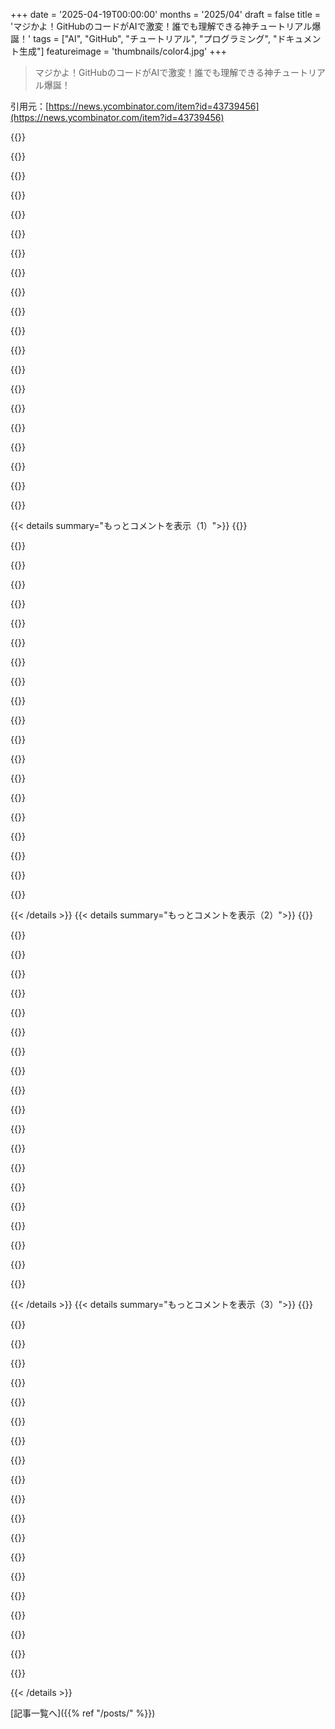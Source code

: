 +++
date = '2025-04-19T00:00:00'
months = '2025/04'
draft = false
title = 'マジかよ！GitHubのコードがAIで激変！誰でも理解できる神チュートリアル爆誕！'
tags = ["AI", "GitHub", "チュートリアル", "プログラミング", "ドキュメント生成"]
featureimage = 'thumbnails/color4.jpg'
+++

> マジかよ！GitHubのコードがAIで激変！誰でも理解できる神チュートリアル爆誕！

引用元：[https://news.ycombinator.com/item?id=43739456](https://news.ycombinator.com/item?id=43739456)

{{<matomeQuote body="これマジですごいじゃん！AI studio APIキーで試したら結構感動したわ。ただ、説明がちょいと初心者向けすぎるかも。「APIってレストランのアナロジーで言うと…」みたいな説明はいらん気がする。GraphQLの説明も長すぎ。全体的に、ソフトエンジニアよりちょっとテクニカルなPM向けな感じ。プロンプトを調整すれば改善できるかもね。あと、図の種類も増やしてほしいな。例えば、AWS Step Functionsで書かれたステートマシンには、シーケンス図よりフローチャートの方が合うと思う。" userName="bilalq" createdAt="2025-04-20T04:48:40" color="">}}

{{<matomeQuote body="こういうコメント見ると、AIの価値が分からんエンジニアは何を吸ってんだ？って思うわ。AIを全否定するのは賢くないし（OP、別にあんたのこと言ってるんじゃないよ、一般論ね）。あと、こういう批判するやつに限って、マジモンのLLMを使ったことないんじゃない？知ってるコードベースをLLMに突っ込んで、コールドリードで目的とか実装について良い回答が返ってくるのはマジですごい。コード書けなくても、ソフトの理解が早くなるってことは、ソフト開発も早くなるってことじゃん。" userName="cushychicken" createdAt="2025-04-20T12:12:27" color="#ff5c5c">}}

{{<matomeQuote body="まだ多くの開発者は、コードを書くことが仕事で、ビジネスに必要なプロダクトを作ることが仕事じゃないと思ってるんだな。俺はLLMをめっちゃ使ってて、仕事が早く、質も良くなった。" userName="linotype" createdAt="2025-04-21T01:08:26" color="">}}

{{<matomeQuote body="LLMが得意なことと苦手なことってあるよね。人によって違う問題を扱ってるから、LLMに対する評価も真逆だったりする。" userName="grugagag" createdAt="2025-04-21T02:36:16" color="">}}

{{<matomeQuote body="LLMで生産性が10倍とか100倍になるって言ってる人は、LLMが得意な作業をしてるんだと思う。単純なCRUD処理とかはLLMはマジで強いから。でも、新しいアルゴリズムやデータ構造を設計したり、既存のものを拡張したりするのは苦手。新しいハードウェアのドライバを不完全な仕様から実装するとかも無理ゲー。こういうタスクだと、LLMはむしろ邪魔になる。だから、生産性が上がるとか下がるとかっていうのは、両方とも正しいんだよね（LLMを使いこなせてないだけってわけじゃない）。LLMが得意なことと苦手なことを理解するのが一番重要だと思う。もちろん、LLMは常に進化してるから、これは継続的なプロセスだね。個人的にはLLMに満足してるよ。俺の代わりにはなれないけど、退屈な作業は任せられるから、面白い問題に集中できる。OpenSCADをClaudeで学ぶのも簡単になった。" userName="danieldk" createdAt="2025-04-21T08:47:02" color="#ff5c5c">}}

{{<matomeQuote body="OpenSCADの経験談は、生産性議論で忘れられがちな重要な点だね。今まで不可能だったプロジェクトが、今は実現可能になった。10年前ならOpenSCADのドキュメントを検索したり、ビデオを見たりして、必要な情報が見つからなくて諦めてたかも。Claudeみたいなツールのおかげで、最初の壁を乗り越えられたことが何度もあったよ。0から1を生み出すことは、1から10や1から100を生み出すことと同じくらい（あるいはそれ以上に）重要だと思う。" userName="kaycebasques" createdAt="2025-04-21T11:40:08" color="#ff5733">}}

{{<matomeQuote body="そんなすごい例を持ち出さなくても、10年以上前のコードとか、色んなパラダイムが混ざってて、ドキュメント化されてない暗黙の了解が多いコードベースなんていくらでもあるじゃん。そういうところでAIは役に立たない。意味のある変更は無理。あと、フロントエンドとか、古いコードじゃなくてもAIは使えないことが多い。NPMパッケージとか、スタイルの衝突とか、AIは全然役に立たない。AIはオートコンプリートの強化版って感じ。成熟したコードベースでマジなことは無理。ビジネスルールとか技術的負債が絡んでくると、AIは信用できなくなるから、自分で書いた方が早い。index.tsファイルのエクスポートリストを自動生成できないAIに、何を期待すればいいんだ？" userName="iteria" createdAt="2025-04-21T12:06:37" color="">}}

{{<matomeQuote body="最後に大規模で古くてドキュメント化されていないコードベースに対してLLMを使用したのいつ？<br>ここ６週間で状況はマジで変わったぞ。<br>Gemini 2.5 Proは100万トークンを受け入れて、それらを使って「推論」できる。つまり、数十万行のコードを投入すれば驚くほど物事を理解できる可能性があるってことだ。<br>OpenAIはGPT 4.1シリーズで最初の100万トークンモデルをリリースした。<br>OpenAI o3とo4-miniはどちらも20万トークンの入力制限を持つ非常に強力な推論コードモデルだ。<br>これらのモデルはすべて過去6週間以内に新しく登場した。彼らは大量の古くてドキュメント化されていないコードを扱うのが非常に得意だ。" userName="simonw" createdAt="2025-04-21T12:28:10" color="#38d3d3">}}

{{<matomeQuote body="結局、LLMはコードがランタイムで何をするのか理解してないんだよね。コードベースを解析するだけでも良い推測はできるけど、複雑なコードベースだと、誰もドキュメント化してない変な部分があるから、LLMの変更を信用するのは難しい。あと1～2世代したら、人間が手作業で書くことが減って、コードベースがもっと均一になるかもね。自動運転車も同じで、人間のドライバーがいなくなれば、問題は簡単に解決できる。" userName="grugagag" createdAt="2025-04-22T00:42:33" color="">}}

{{<matomeQuote body="それは6週間前よりも当てはまらなくなってきている。「推論」モデルは、コードの実行方法に関する質問に答えたり、バグの原因を特定したりするのが不気味なほど得意だ。まだ間違いも犯すし、基本的には次のトークンを予測する機械だけど、「コードがどのように実行されるか予測できない」っていう先入観はアップデートした方がいいかも。" userName="simonw" createdAt="2025-04-22T02:14:58" color="#ff5c5c">}}

{{<matomeQuote body="そりゃ、モデル名にまだ”preview”とか”experimental”って付いてるくらいだし、そういうことだよね。" userName="simonw" createdAt="2025-04-22T14:08:05" color="">}}

{{<matomeQuote body="＞LLMが目的とか実装についてコールドリーディングで良い答えを出すって話だけど<br>このツールでコールドリーディングできるかはまだ疑問だよね。チュートリアルが有名コードベースばかりで、LLMの学習データにめっちゃ含まれてる可能性あるし。個人的には自分の非公開リポジトリで試してみるつもり。" userName="kaycebasques" createdAt="2025-04-21T11:29:59" color="">}}

{{<matomeQuote body="＞たとえLLMが一行もコード書かなくても、ソフトウェアの理解が早くなるってことは、ソフトウェア開発も早くなるってことだから価値はあるよね。<br>AIが生成した文章ってマジで価値ないと思ってる。AI製品って一見すごいけど、結局役に立たずに潰れるスタートアップをいっぱい見てきたし。コードを消しても動くAIが出てきたら impressするわ。" userName="tossandthrow" createdAt="2025-04-21T06:25:33" color="">}}

{{<matomeQuote body="＞コードを消しても動くAIが出てきたら impressするわ。<br>今のAIでもそれなりにできるよ。もちろん、ミスとか見落としのリスクはあるけどね。" userName="jonahx" createdAt="2025-04-21T07:01:59" color="">}}

{{<matomeQuote body="要約はLLMが得意なことの一つだよね。(今は違うものがhypeになってるけど)" userName="otabdeveloper4" createdAt="2025-04-23T05:49:58" color="">}}

{{<matomeQuote body="＞こういう意見を聞くと、AIの価値が分かってないエンジニアは何吸ってんだろって思うわ。<br>俺は勝者が現れるまで待つわ。色々試してガッカリするのもう疲れたし。" userName="panny" createdAt="2025-04-21T04:00:19" color="">}}

{{<matomeQuote body="＞AIは価値がないって言うエンジニアは何吸ってんだって意見があるけど<br>マジでパラレルワールドに住んでるのかと思うわ。周りのエンジニアは「AIこそ未来！」か「AIには問題がある」って意見ばっかりだよ。AI hypeを批判してるだけじゃない？<br>GitHubのPRの要約botを試したけど、良い面も悪い面もあった。良い点は詳細を正確に捉えること。悪い点はPRの目的を真逆にとらえること。怖い点はAIに頼りすぎること。効率化のためにAIを盲信してミスが積み重なり、大惨事になる未来が見える。" userName="CodeMage" createdAt="2025-04-21T02:16:31" color="#ff5c5c">}}

{{<matomeQuote body="細かいところまで正確なのが価値だって認めてるじゃん。それだけでも使う価値あるよ。修正が必要でも時間は節約できるし、PRの質も上がる。大事なのは*Accountability*。エンジニアは自分の仕事に責任を持つべき。ツールに頼ってもそれは変わらない。PRツールが間違ってても、それを提出するのはエンジニアの責任。責任感のある文化なら、怖がることはない。最近のツールはPRとかcommit messageの作成マジで優秀だよ。" userName="doug_durham" createdAt="2025-04-21T06:11:23" color="#ff5c5c">}}

{{<matomeQuote body="新しいKubernetesクラスタのCPUバグの責任は誰が取るの？信頼できる”誰か”がいないと、trusting-trust問題は解決しないよね。" userName="svieira" createdAt="2025-04-21T14:32:16" color="">}}

{{<matomeQuote body="結局、企業は最先端のLLMを有料化するんだよねー。でも、役に立つかどうか分からないものにお金払いたくないじゃん？" userName="voidUpdate" createdAt="2025-04-21T14:07:55" color="">}}

{{< details summary="もっとコメントを表示（1）">}}
{{<matomeQuote body="Gemini 2.5 Pro Experimental（最先端モデル）は5 RPM、25 RPDだってさ。Gemini 2.5 Flash Preview 04-17も強力で、10と500。OpenAIもトークン共有に同意すればAPIを無料で使えるよ。" userName="GaggiX" createdAt="2025-04-21T14:14:24" color="">}}

{{<matomeQuote body="RPMとRPDって何？まさかRevolutions Per Minuteじゃないよね？" userName="voidUpdate" createdAt="2025-04-21T14:16:18" color="">}}

{{<matomeQuote body="Requestsのこと。" userName="GaggiX" createdAt="2025-04-21T14:19:09" color="">}}

{{<matomeQuote body="APIをレストランのアナロジーで説明するのはちょっとくどいかなー。GraphQLの説明も長すぎだし。このツール、チュートリアルコンテンツ作成には向いてないかもね。チュートリアルは実践重視で、特定のスタート地点からゴールまで導いてくれるものじゃん？理論は不要って言う人もいるし。でも、プロンプト調整でアクション重視にできると思うよ。" userName="kaycebasques" createdAt="2025-04-20T21:56:21" color="#785bff">}}

{{<matomeQuote body="＞プロンプトを改善すれば解決できるかもね<br>子供向けの説明になったり、逆に説明不足だったりするんだよねー。プロンプト変更だけじゃ解決しない気がする。特定のケースには有効でも、汎用的なプロンプトは難しい。LLMは“私の意図を理解してない”感じ。プロンプトの要求には従うけど、すべての状況に対応できないんだよね。もうLLMに疲れちゃった。" userName="neop1x" createdAt="2025-04-22T17:03:54" color="">}}

{{<matomeQuote body="まさにそれな。エンジニアが対象なんだから、ある程度技術的な内容でも良いんじゃない？VPにETLパイプラインの説明をする必要なんてないと思うし。" userName="hackernewds" createdAt="2025-04-20T04:51:12" color="">}}

{{<matomeQuote body="flow.pyから引用<br>“口調は歓迎的で、初心者にわかりやすく{tone_note}。”<br>“Markdownコンテンツのみを出力。”<br>“超初心者向けのMarkdownを出力（markdownタグ不要）”<br>だから、ここを変えるだけでも効果あるかも。でも、Geminiでレベル調整って難しいよね。教育系だと、極端な回答になりがち。何かアドバイスある？" userName="trcf21" createdAt="2025-04-20T07:24:38" color="">}}

{{<matomeQuote body="“シンプルで厳密な記述を、第一原理から始めて、論理的な結論に導くように。箇条書きや要約はせず、率直な文章で。自明の理や抽象的な表現は避ける。（オプション）読者を{元のプロンプト}と仮定”<br>同じ意味の文章を何度か書いたり、短くしたりもするけど、大体OK。たまに小さな変更で良い結果が出るけど、パターンは見つからない。モデルは頻繁に変わるし、小さな変更の影響範囲は大きいから、無駄な努力かもね。" userName="porridgeraisin" createdAt="2025-04-20T08:09:25" color="#ff5c5c">}}

{{<matomeQuote body="ありがとう、試してみるよ！" userName="trcf21" createdAt="2025-04-20T09:00:49" color="#785bff">}}

{{<matomeQuote body="doc generatorは便利な例だけど、Cursorを使ってPocketFlowの設計ドキュメントを作ったのがマジですごいね！PocketFlowの実行グラフとかユーティリティに合わせて設計を調整して、doc generatorのコードもCursorに生成させたんだって。PocketFlowのパターンが、AIが設計をコードに変換するのに役立つってことだね。マジで感動！設計ドキュメントは[https://github.com/The-Pocket/Tutorial-Codebase-Knowledge/bl...]、動画は[https://m.youtube.com/watch?v=AFY67zOpbSo]を見てね！" userName="swashbuck1r" createdAt="2025-04-21T11:17:56" color="#45d325">}}

{{<matomeQuote body="gemini初めて使ったから、APIアクセスとかGoogle projectの設定で時間かかっちゃった。APIキーはOpenAPIの持ってるんだけど、使い方がわからなくて。<br>api_key=os.getenv(”GEMINI_API_KEY”, “your-api_key”)って書いた方がいいかも。<br>あと、モデルも変更したよ。<br>model = os.getenv(”GEMINI_MODEL”, “gemini-2.5-pro-preview-03-25”)<br>rate limitに引っかかったから、previewモデルを使ってみた。<br>会社のプロジェクトで試してみたよ。<br>[https://github.com/prime-framework/prime-mvc]<br>[https://github.com/FusionAuth/fusionauth-quickstart-ruby-on-...]とか。<br>全体的な感想としては、びっくりマーク多すぎ(笑)<br>すごい詳しいし、例えも上手い。でも、ちょっと使いすぎかも。<br>チュートリアルに間違いはなかったよ。マジですごい！" userName="mooreds" createdAt="2025-04-20T14:45:07" color="#38d3d3">}}

{{<matomeQuote body="出力結果が見たい人向け！mooredsのGitHubにチュートリアルをいくつか投稿したよ。<br>[https://github.com/mooreds/prime-mvc-tutorial]<br>[https://github.com/mooreds/railsquickstart-tutorial]<br>[https://github.com/mooreds/fusionauth-jwt-tutorial/]<br>index.mdをREADME.mdにリネームして、ちょっと修正しただけだよ。" userName="mooreds" createdAt="2025-04-20T16:02:57" color="#45d325">}}

{{<matomeQuote body="請求が遅れたけど、チュートリアル4つで約5ドルかかったよ。" userName="mooreds" createdAt="2025-04-21T01:24:50" color="">}}

{{<matomeQuote body="マジ最高！Cursorに質問しまくって、同じような結果を得てるよ！口調を少し変えたいなー。スタイルテンプレートみたいな機能があると嬉しいかも。PR出すかもだけど、時間かかるならやめとく。" userName="manofmanysmiles" createdAt="2025-04-20T00:32:49" color="#38d3d3">}}

{{<matomeQuote body="PR待ってるよー！" userName="zh2408" createdAt="2025-04-20T00:37:47" color="">}}

{{<matomeQuote body="マジで neat だね！新しいライブラリを使う時、まずリポジトリをcloneしてClaude codeにドキュメントを書かせてるんだ。これがあれば、手間が省けるね！" userName="TheTaytay" createdAt="2025-04-20T01:33:01" color="#45d325">}}

{{<matomeQuote body="まさに今日やったわ！(Codexで！)出力結果はこっちの方がちょっと良いかも！数ヶ月後には、すべてのライブラリで動的なドキュメントが手に入るかもね！" userName="randomcatuser" createdAt="2025-04-21T04:09:38" color="#38d3d3">}}

{{<matomeQuote body="未知のコードベースだとどうなるの？requestsのチュートリアルが、事前知識なしで生成されたにしては不気味なほど正確なんだよね。具体的なユースケースとか例が多すぎるし。「functional api」とか「hooks checkpoints」みたいな用語は、リポジトリに一度も出てこないのに。requestsのチュートリアルはネットにたくさんあるから、AIがそれらを使ってないとは言い切れないよね？" userName="Too" createdAt="2025-04-21T05:32:51" color="">}}

{{<matomeQuote body="Ollamaを使ってローカルモデルを実行したい場合は、こんな感じだよ。<br>＞from ollama import chat, ChatResponse<br>＞def call_llm(prompt, use_cache: bool = True, model=”phi4”) -> str:<br>＞    response: ChatResponse = chat(<br>＞        model=model,<br>＞        messages=[{<br>＞            'role': 'user',<br>＞            'content': prompt,<br>＞        }]<br>＞    )<br>＞    return response.message.content" userName="fforflo" createdAt="2025-04-20T16:05:42" color="">}}

{{<matomeQuote body="アウトプットの質はどうかな？<br>ローカルでLLMを動かせたら、公開されてないコードでも使いやすいからマジで欲しい。" userName="mooreds" createdAt="2025-04-20T16:09:01" color="#ff33a1">}}


{{< /details >}}
{{< details summary="もっとコメントを表示（2）">}}
{{<matomeQuote body="まあまあ使えるレベルだよ。でもllama2みたいなモデルを使うと、GPUが燃えちゃうかもね。" userName="fforflo" createdAt="2025-04-20T16:38:19" color="">}}

{{<matomeQuote body="mutable aiって会社が去年Googleに買収されたんだけど、似たようなことやってて、チュートリアルじゃなくてwikiを出力してたんだよね。" userName="chairhairair" createdAt="2025-04-19T23:49:48" color="#ff5c5c">}}

{{<matomeQuote body="mutable.aiについてのブログを書こうと思ってたんだけど、サービスが終わっちゃった。<br>前に仕事で使った時に生成されたwikiをアーカイブしたから見てみて！<br>https://web.archive.org/web/20240815184418/wiki.mutable.ai/g...<br>(画像は表示されないけど、自動生成されたクラスの継承図とか依存関係の図だったと思う)<br>＞最初の段落はかなり良い感じ。<br>＞2番目の段落でpw_rpcをPigweedの”コア”と呼ぶのは間違い。pw_rpcが必須で、他のモジュールがそれに依存してるみたいな印象を与えるけど、そうじゃないから。<br>＞その後のモジュールの説明はまあまあ良かったと思う。<br>大きな問題は、wikiがコードベースのいろんな部分の寄せ集めになってるってこと。まとまりがないんだよね。それに、Pigweedのコードベースにある他の100以上のモジュールについては何も触れてない。<br>大きなコードベースで作業するときは、mutable.aiとかPocket Flowみたいなツールに、コードベースのどの部分をドキュメント化するか具体的に指示する必要があると思う。" userName="kaycebasques" createdAt="2025-04-21T11:22:20" color="">}}

{{<matomeQuote body="サイト落ちてるみたい。結果が見れないや。" userName="zh2408" createdAt="2025-04-20T00:01:26" color="">}}

{{<matomeQuote body="買収されたの？それとも諦めてCEOがGoogleで仕事を見つけただけ？<br>https://news.ycombinator.com/item?id=42542512<br>このスレッドだと後者っぽい。" userName="codetrotter" createdAt="2025-04-20T00:15:56" color="">}}

{{<matomeQuote body="買収の詳細は知らないけど、YCのプロフィールには買収されたって書いてあるよ。" userName="chairhairair" createdAt="2025-04-20T13:28:39" color="">}}

{{<matomeQuote body="会社の状況を知らないで、LinkedInを見て勝手に結論を出した人の言うことを信じるの？" userName="cowsandmilk" createdAt="2025-04-20T18:55:32" color="">}}

{{<matomeQuote body="GoogleのNotebookLMのポートフォリオにぴったりだと思うんだけどなー。スケールアップしたいなら。" userName="nxobject" createdAt="2025-04-20T09:40:34" color="">}}

{{<matomeQuote body="ブラウザで使ってみたよ。うちのライブラリの結果がマジですごいんだけど、全く修正してないの？<br>ドキュメントを最新のコードベースに合わせてメンテするのが大変なんだよね(コード例が動かなくなったりする)。Pocketの一部を使って改善できないかな。" userName="gregpr07" createdAt="2025-04-20T06:10:47" color="#45d325">}}

{{<matomeQuote body="別のライブラリのメンテナーだけど、これマジであるかも。ドキュメントも学習させて、不正確なところを見つけるようにしたら最高じゃね？多少の間違いがあっても、人間が最終判断するから今よりマシになるっしょ。" userName="cehrlich" createdAt="2025-04-20T06:27:32" color="#785bff">}}

{{<matomeQuote body="ありがとね！出力はそのままなのよ。小さい変更なら、コミット履歴をLLMに食わせてドキュメント修正させればOK。大規模な変更なら、古いドキュメントを書き直す方が楽かも。10分もかからないし。" userName="zh2408" createdAt="2025-04-20T12:39:47" color="">}}

{{<matomeQuote body="手っ取り早くコードベースを知るには良いけど、人が書いたドキュメントの代わりにはならないよね。<br>https://passo.uno/whats-wrong-ai-generated-docs/" userName="remoquete" createdAt="2025-04-21T06:13:53" color="">}}

{{<matomeQuote body="人間とLLMの組み合わせが最強だと思うな。機械によるドキュメント作成ツールを取り入れることで、最終的にドキュメントの質が向上するはず。例えば、コードベースの要約ツールを試したんだけど、いくつか不正確な点があったの。原因もわかったから修正して、再度実行したら正確な要約になったよ。でも、テクニカルライターは必要だよね。" userName="kaycebasques" createdAt="2025-04-21T12:00:29" color="#ff5733">}}

{{<matomeQuote body="マジそれ。強化していくしかないっしょ。" userName="remoquete" createdAt="2025-04-21T12:26:26" color="">}}

{{<matomeQuote body="肥大化しすぎ。コード自体は100行程度なのに、コード以外の部分がガス惑星みたいに膨張してる。テキストも動画もLLMが書いてるし。量より質ってことを理解して、もっと簡潔にした方が良いと思う。生成された“設計ドキュメント”が2000行以上あるし。Quota超えそう。" userName="iamsaitam" createdAt="2025-04-25T05:53:28" color="">}}

{{<matomeQuote body="最初は良い感じだけど、すぐにコードを人間語にしただけになるんだよね。関連する単体テストを調べれば、もっと便利な使用パターンが見つかるはず。チュートリアルを読む人が知りたいのは使い方でしょ。" userName="esjeon" createdAt="2025-04-20T03:14:40" color="">}}

{{<matomeQuote body="マジかよ。<br>一日で作ったの？マジですごいな。<br>数週間前に同じことを考えたけど、実装方法がわからなかったんだよね。<br>マジGJ" userName="mattfrommars" createdAt="2025-04-20T19:33:21" color="#ff5733">}}

{{<matomeQuote body="$GEMINI_MODE=gemini-2.0-flash で simonw/llm と pgcli みたいなライブラリでも良い結果が出たよ。<br>simonw はドキュメントをしっかり書いているし、ロジックもわかりやすいからモデルも助かるよね！<br>https://github.com/Florents-Tselai/Tutorial-Codebase-Knowled...<br>https://github.com/Florents-Tselai/Tutorial-Codebase-Knowled..." userName="fforflo" createdAt="2025-04-20T16:39:37" color="">}}

{{<matomeQuote body="ドキュメントがないリポジトリだとどうなるの？" userName="3abiton" createdAt="2025-04-21T09:13:55" color="">}}

{{<matomeQuote body="HNで何度か言ってるんだけど、LLMを使ってドキュメントを自動生成すればいいのにって思うんだよね。でも、反対する人が出てくるんだよな…" userName="amelius" createdAt="2025-04-20T13:33:16" color="">}}


{{< /details >}}
{{< details summary="もっとコメントを表示（3）">}}
{{<matomeQuote body="役に立つドキュメントって、コードがなぜそうなってるのかを説明するものだよね。つまり、なぜこのコードが存在するのかってこと。LLMは、君がそう書いた動機を魔法のように理解することはできないんだ。" userName="runeks" createdAt="2025-04-20T16:28:48" color="#ff33a1">}}

{{<matomeQuote body="APIの「なぜ」をLLMに教えて、個々の関数やクラスのドキュメントを書かせればいいじゃん。" userName="bonzini" createdAt="2025-04-21T06:21:05" color="#785bff">}}

{{<matomeQuote body="コードを書いた人だけがドキュメントを書けるって言いたいの？" userName="johnnyyyy" createdAt="2025-04-20T17:23:25" color="">}}

{{<matomeQuote body="いや、LLM（と他の多くの人間）は最高のドキュメントを書けないって言ってるんだよ。正直、ほとんどのドキュメントは役に立たないものばかり。LLMなら、そういうのを大量に書けるだろうね（笑）。" userName="oblio" createdAt="2025-04-20T19:08:13" color="">}}

{{<matomeQuote body="できないからだよ。前のコメントを見て。<br>https://news.ycombinator.com/item?id=43748908" userName="remoquete" createdAt="2025-04-21T12:29:39" color="">}}

{{<matomeQuote body="代わりに、コードをちゃんとドキュメント化しろってこと。" userName="tdy_err" createdAt="2025-04-20T15:26:00" color="">}}

{{<matomeQuote body="チームにドキュメントを作るように働きかけて、いつも「他の優先順位と比べてどうなの？」って議論になることが多すぎて、ランチをおごってもらいまくったかも。それって、賢い人が面倒で重要度の高いタスクから逃れるための常套手段なんだよね。AIは文句言わないし、ただ書くだけ。人間が著者じゃなくて、レビュー担当になることで、作業がすごく早くなるんだ。" userName="cushychicken" createdAt="2025-04-20T15:29:05" color="#ff5733">}}

{{<matomeQuote body="これマジですごいし、めっちゃ実用的じゃん。近いうちにいくつかのプロジェクトで試してみるよ。生成後に微調整が必要になるかもしれないけど、自分のコードベースを知ってれば問題ないよね。" userName="mvATM99" createdAt="2025-04-20T07:31:27" color="#ff5c5c">}}

{{<matomeQuote body="マジですごい。ここ2年で見たAI関連の物の中で一番良いかも。" userName="citizenpaul" createdAt="2025-04-21T04:01:40" color="#45d325">}}

{{<matomeQuote body="めっちゃクールじゃん！シェアありがとね。これ、うちのテクニカルライター仲間が将来についてもっと不安になるかもなー。でも実際は、今まで多くのコードベースでちゃんとしたチュートリアルを作るのが難しかったんだよね。例えば、サイドプロジェクトだと時間もエネルギーもないし、チュートリアルなんて一番手間がかかるドキュメントだし。企業もテクニカルライターを雇うのを渋るし、仕事が売上に繋がりにくいから。でも、これからは色んなプロジェクトでちゃんとしたドキュメントが当たり前になって、テクニカルライターの需要が増えるかもよ？これからはMLツールを使いこなしてドキュメントを作るのが大事になると思う。まあ、テクニカルライターが滅びる可能性もゼロじゃないけどね。このツールを評価する方法があるから、数日後にhttps://technicalwriting.devに感想を投稿するね。最近、ドキュメント自動化のスタートアップが多いけど、競争が激しい分野だと思う。ドキュメントのニーズは広いから、ベストプラクティスはコモディティ化されてオープンソースになると思うよ（Pocket Flowみたいに）。" userName="kaycebasques" createdAt="2025-04-20T19:37:39" color="#ff33a1">}}

{{<matomeQuote body="記事書いたよ！<br>https://technicalwriting.dev/ml/pocketflow/index.html" userName="kaycebasques" createdAt="2025-04-22T04:13:16" color="">}}

{{<matomeQuote body="これは新しいオープンソースの貢献者にとってマジで最高のオンボーディングだね！PostgresとかRedisのコードベースを突っ込んで、理解を深めて貢献できるようになるじゃん。" userName="wg0" createdAt="2025-04-20T06:07:40" color="#ff5733">}}

{{<matomeQuote body="それって楽観的すぎじゃない？Postgresのソースコードってマジで複雑だし、簡単なチュートリアル読んだだけでデータベースエンジンのニンジャになれるわけないじゃん。そんな簡単なチュートリアルで理解できるなら、その分野の本読んだらどうなるんだよ。" userName="tgv" createdAt="2025-04-20T08:21:52" color="">}}

{{<matomeQuote body="いやいや、そんなにLLMに期待してないって。ただ、何もないよりマシってことよ。理解するのはエンジニアの仕事だし。得られるのは、どこを見ればいいかの概要だけだよ（しかもちょっと不正確な部分もある）。" userName="wg0" createdAt="2025-04-20T16:07:45" color="">}}

{{<matomeQuote body="これめっちゃクール！プロジェクトで使ってみようとしたら、「This model's maximum context length is 200000 tokens. However, your messages resulted in 459974 tokens. Please reduce the length of the messages.」ってエラーが出ちゃった。Open ai o4-miniを使ったんだけど、どうすればいい感じに処理できるかな？大きいコードベースやプロジェクトディレクトリでチュートリアルを作る方法について何か考えある？" userName="nitinram" createdAt="2025-04-23T01:00:54" color="#38d3d3">}}

{{<matomeQuote body="Gemini 2.5 proを試してみてはどうかな？最初は毎日25回まで無料で、1Mのトークンを扱えるよ。" userName="zh2408" createdAt="2025-04-23T01:53:54" color="#ff33a1">}}

{{<matomeQuote body="実行するのにどれくらいのコストがかかったか測った？自分のリポジトリで実行するのにいくらかかるか知りたい。" userName="potamic" createdAt="2025-04-20T08:34:45" color="">}}

{{<matomeQuote body="プロンプトが4つあって、最後のやつは章の内容に応じて最大10回実行されるみたい。無料枠の25回で、2～3個チュートリアル作れるんじゃない？章の数にもよるけど。" userName="pitched" createdAt="2025-04-20T11:40:30" color="#785bff">}}

{{<matomeQuote body="このアイデアの拡張として、AIが生成するソフトウェアのインタラクティブなチュートリアルは良い製品になるかも。コード内の定義された使用パスで学習されていれば、ユーザーをガイドできるはず。" userName="1899-12-30" createdAt="2025-04-21T17:15:43" color="#38d3d3">}}

{{<matomeQuote body="生成された概要図は結構面白いけど、AIが生成した文章の口調とかスタイルがマジで無理だわー。例えば、https://the-pocket.github.io/Tutorial-Codebase-Knowledge/Req...を見てみなよ。ちょっとこれはキツイっしょ。" userName="Retr0id" createdAt="2025-04-19T23:44:36" color="">}}


{{< /details >}}


[記事一覧へ]({{% ref "/posts/" %}})
